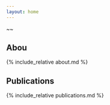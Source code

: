 ```yaml
---
layout: home
---
```


~~

## Abou

{% include_relative about.md %}

## Publications

{% include_relative publications.md %}
